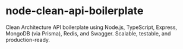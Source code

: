 # node-clean-api-boilerplate
Clean Architecture API boilerplate using Node.js, TypeScript, Express, MongoDB (via Prisma), Redis, and Swagger. Scalable, testable, and production-ready.
